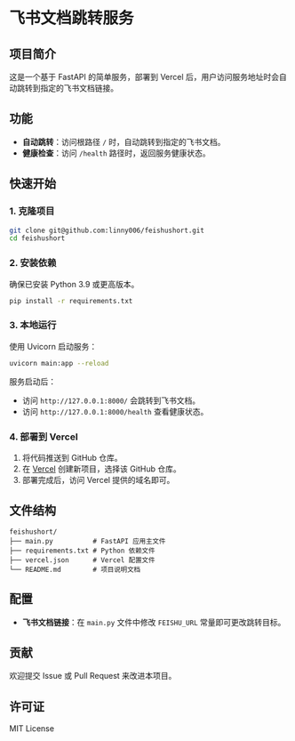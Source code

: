 # 飞书文档跳转服务

## 项目简介
这是一个基于 FastAPI 的简单服务，部署到 Vercel 后，用户访问服务地址时会自动跳转到指定的飞书文档链接。

## 功能
- **自动跳转**：访问根路径 `/` 时，自动跳转到指定的飞书文档。
- **健康检查**：访问 `/health` 路径时，返回服务健康状态。

## 快速开始

### 1. 克隆项目
```bash
git clone git@github.com:linny006/feishushort.git
cd feishushort
```

### 2. 安装依赖
确保已安装 Python 3.9 或更高版本。
```bash
pip install -r requirements.txt
```

### 3. 本地运行
使用 Uvicorn 启动服务：
```bash
uvicorn main:app --reload
```
服务启动后：
- 访问 `http://127.0.0.1:8000/` 会跳转到飞书文档。
- 访问 `http://127.0.0.1:8000/health` 查看健康状态。

### 4. 部署到 Vercel
1. 将代码推送到 GitHub 仓库。
2. 在 [Vercel](https://vercel.com/) 创建新项目，选择该 GitHub 仓库。
3. 部署完成后，访问 Vercel 提供的域名即可。

## 文件结构
```
feishushort/
├── main.py          # FastAPI 应用主文件
├── requirements.txt # Python 依赖文件
├── vercel.json      # Vercel 配置文件
└── README.md        # 项目说明文档
```

## 配置
- **飞书文档链接**：在 `main.py` 文件中修改 `FEISHU_URL` 常量即可更改跳转目标。

## 贡献
欢迎提交 Issue 或 Pull Request 来改进本项目。

## 许可证
MIT License
